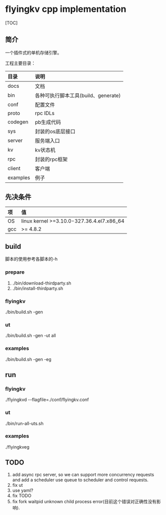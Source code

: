 # flyingkv cpp implementation

[TOC]

## 简介
一个插件式的单机存储引擎。

工程主要目录：

目录|说明
:---|:---
docs|文档
bin|各种可执行脚本工具(build、generate)
conf|配置文件
proto|rpc IDLs
codegen|pb生成代码
sys|封装的os底层接口
server|服务端入口
kv|kv状态机
rpc|封装的rpc框架
client|客户端
examples|例子

## 先决条件

项|值
:---|:---
OS|linux kernel >=3.10.0-327.36.4.el7.x86_64
gcc|>= 4.8.2

## build
脚本的使用参考各脚本的-h
### prepare
1. ./bin/download-thirdparty.sh
2. ./bin/install-thirdparty.sh

### flyingkv
./bin/build.sh -gen

### ut
./bin/build.sh -gen -ut all

### examples
./bin/build.sh -gen -eg

## run
### flyingkv
./flyingkvd --flagfile=./conf/flyingkv.conf

### ut
./bin/run-all-uts.sh

### examples
./flyingkveg

## TODO
1. add async rpc server, so we can support more concurrency requests and add a scheduler use queue to scheduler and control requests.
2. fix ut
3. use yaml?
4. fix TODO
5. fix fork waitpid unknown child process error(目前这个错误对正确性没有影响).
